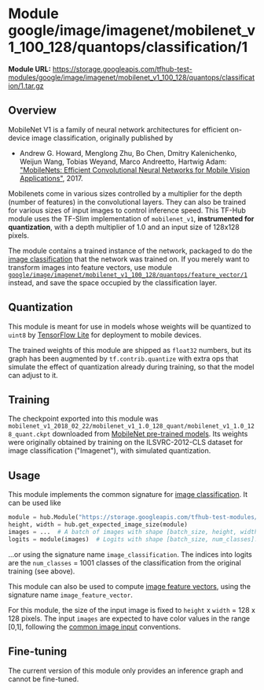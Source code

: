 # Module google/image/imagenet/mobilenet_v1_100_128/quantops/classification/1

**Module URL:** https://storage.googleapis.com/tfhub-test-modules/google/image/imagenet/mobilenet_v1_100_128/quantops/classification/1.tar.gz

## Overview

MobileNet V1 is a family of neural network architectures for efficient
on-device image classification, originally published by

  * Andrew G. Howard, Menglong Zhu, Bo Chen, Dmitry Kalenichenko, Weijun Wang,
    Tobias Weyand, Marco Andreetto, Hartwig Adam:
    ["MobileNets: Efficient Convolutional Neural Networks for
    Mobile Vision Applications"](https://arxiv.org/abs/1704.04861), 2017.

Mobilenets come in various sizes controlled by a multiplier for the
depth (number of features) in the convolutional layers. They can also be
trained for various sizes of input images to control inference speed.
This TF-Hub module uses the TF-Slim implementation of
`mobilenet_v1`, **instrumented for quantization**,
with a depth multiplier of 1.0 and an input size of
128x128 pixels.

The module contains a trained instance of the network, packaged to do the
[image classification](../../../../../../../common_signatures/images.md#image-classification)
that the network was trained on. If you merely want to transform images into
feature vectors, use module
[`google/image/imagenet/mobilenet_v1_100_128/quantops/feature_vector/1`](../feature_vector/1.md)
instead, and save the space occupied by the classification layer.


## Quantization

This module is meant for use in models whose weights will be quantized to
`uint8` by [TensorFlow Lite](https://www.tensorflow.org/mobile/tflite/)
for deployment to mobile devices.

The trained weights of this module are shipped as `float32` numbers,
but its graph has been augmented by `tf.contrib.quantize` with extra ops
that simulate the effect of quantization already during training,
so that the model can adjust to it.

## Training

The checkpoint exported into this module was `mobilenet_v1_2018_02_22/mobilenet_v1_1.0_128_quant/mobilenet_v1_1.0_128_quant.ckpt` downloaded
from
[MobileNet pre-trained models](https://github.com/tensorflow/models/blob/master/research/slim/nets/mobilenet_v1.md).
Its weights were originally obtained by training on the ILSVRC-2012-CLS
dataset for image classification ("Imagenet"), with simulated quantization.

## Usage

This module implements the common signature for 
[image classification](../../../../../../../common_signatures/images.md#image-classification).
It can be used like

```python
module = hub.Module("https://storage.googleapis.com/tfhub-test-modules/google/image/imagenet/mobilenet_v1_100_128/quantops/classification/1.tar.gz")
height, width = hub.get_expected_image_size(module)
images = ...  # A batch of images with shape [batch_size, height, width, 3].
logits = module(images)  # Logits with shape [batch_size, num_classes].
```

...or using the signature name `image_classification`. The indices into logits
are the `num_classes` = 1001 classes of the classification from
the original training (see above).

This module can also be used to compute [image feature
vectors](../../../../../../../common_signatures/images.md#image-feature-vector),
using the signature name `image_feature_vector`.

For this module, the size of the input image is fixed to
`height` x `width` = 128 x 128 pixels.
The input `images` are expected to have color values in the range [0,1],
following the
[common image input](../../../../../../../common_signatures/images.md#image-input)
conventions.


## Fine-tuning

The current version of this module only provides an inference graph
and cannot be fine-tuned.
